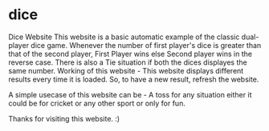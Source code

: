 # dice
Dice Website
This website is a basic automatic example of the classic dual-player dice game.
Whenever the number of first player's dice is greater than that of the second player, First Player wins else Second player wins in the reverse case. There is also a Tie situation if both the dices displayes the same number.
Working of this website - This website displays different results every time it is loaded. So, to have a new result, refresh the website.

A simple usecase of this website can be - A toss for any situation either it could be for cricket or any other sport or only for fun.


Thanks for visiting this website. :)
